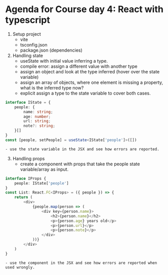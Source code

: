 # Agenda for Course day 4: React with typescript
1. Setup project
    - vite
    - tsconfig.json
    - package.json (dependencies)
2. Handling state
    - useState with initial value inferring a type.
    - compile error: assign a different value with another type
    - assign an object and look at the type inferred (hover over the state variable)
    - assign an array of objects, where one element is missing a property, what is the inferred type now?
    - explicit assign a type to the state variable to cover both cases.
```typescript
interface IState = {
    people: {
        name: string;
        age: number;
        url: string;
        note?: string;
    }[]
}
const [people, setPeople] = useState<IState['people']>([])
```
    - use the state variable in the JSX and see how errors are reported.
3. Handling props
    - create a component with props that take the people state variable/array as input.

```typescript
interface IProps {
    people: IState['people']
}
const List: React.FC<IProps> = ({ people }) => {
    return (
        <div>
            {people.map(person => (
                <div key={person.name}>
                    <h2>{person.name}</h2>
                    <p>{person.age} years old</p>
                    <p>{person.url}</p>
                    <p>{person.note}</p>
                </div>
            ))}
        </div>
    )
}
```

    - use the component in the JSX and see how errors are reported when used wrongly.
